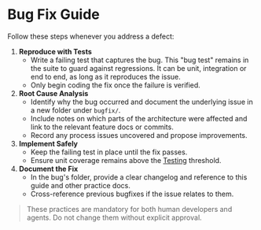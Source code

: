 # Bug Fix Guide

Follow these steps whenever you address a defect:

1. **Reproduce with Tests**
   - Write a failing test that captures the bug. This "bug test" remains in the
     suite to guard against regressions. It can be unit, integration or end to
     end, as long as it reproduces the issue.
   - Only begin coding the fix once the failure is verified.
2. **Root Cause Analysis**
   - Identify why the bug occurred and document the underlying issue in a new folder under `bugfix/`.
   - Include notes on which parts of the architecture were affected and link to the relevant feature docs or commits.
   - Record any process issues uncovered and propose improvements.
3. **Implement Safely**
   - Keep the failing test in place until the fix passes.
   - Ensure unit coverage remains above the [Testing](TESTING.md) threshold.
4. **Document the Fix**
   - In the bug's folder, provide a clear changelog and reference to this guide and other practice docs.
   - Cross-reference previous bugfixes if the issue relates to them.

> These practices are mandatory for both human developers and agents. Do not change them without explicit approval.
